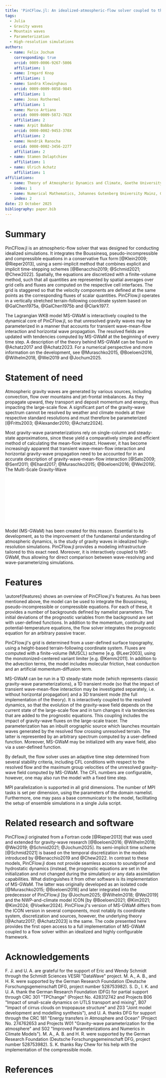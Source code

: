 ```yaml
---
title: 'PinCFlow.jl: An idealized-atmospheric-flow solver coupled to the 3D transient gravity-wave model MS-GWaM'
tags:
  - Julia
  - Gravity waves
  - Mountain waves
  - Parameterization
  - High-resolution simulations
authors:
  - name: Felix Jochum
    corresponding: true
    orcid: 0009-0006-9267-5006
    affiliation: 1
  - name: Irmgard Knop
    affiliation: 1
  - name: Sandra Klewinghaus
    orcid: 0009-0009-0858-9845
    affiliation: 1
  - name: Jonas Rothermel
    affiliation: 1
  - name: Marco Artiano
    orcid: 0009-0009-5872-702X
    affiliation: 2
  - name: Arpit Babbar
    orcid: 0000-0002-9453-370X
    affiliation: 2
  - name: Hendrik Ranocha
    orcid: 0000-0002-3456-2277
    affiliation: 2
  - name: Stamen Dolaptchiev
    affiliation: 1
  - name: Ulrich Achatz
    affiliation: 1
affiliations:
  - name: Theory of Atmospheric Dynamics and Climate, Goethe University Frankfurt, Germany
    index: 1
  - name: Numerical Mathematics, Johannes Gutenberg University Mainz, Germany
    index: 2
date: 23 October 2025
bibliography: paper.bib
---
```


# Summary

PinCFlow.jl is an atmospheric-flow solver that was designed for conducting idealized simulations. It integrates the Boussinesq, pseudo-incompressible and compressible equations in a conservative flux form [@Klein2009; @Rieper2013], using a semi-implicit method that combines explicit and implicit time-stepping schemes [@Benacchio2019; @Schmid2021; @Chew2022]. Spatially, the equations are discretized with a finite-volume method, such that all quantities are represented by spatial averages over grid cells and fluxes are computed on the respective cell interfaces. The grid is staggered so that the velocity components are defined at the same points as the corresponding fluxes of scalar quantities. PinCFlow.jl operates in a vertically stretched terrain-following coordinate system based on @GalChen1975a, @GalChen1975b and @Clark1977.

The Lagrangian WKB model MS-GWaM is interactively coupled to the dynamical core of PinCFlow.jl, so that unresolved gravity waves may be parameterized in a manner that accounts for transient wave-mean-flow interaction and horizontal wave propagation. The resolved fields are updated with tendencies computed by MS-GWaM at the beginning of every time step. A description of the theory behind MS-GWaM can be found in @Achatz2017 and @Achatz2023. For a numerical perspective and more information on the development, see @Muraschko2015, @Boeloeni2016, @Wilhelm2018, @Wei2019 and @Jochum2025.

# Statement of need

Atmospheric gravity waves are generated by various sources, including convection, flow over mountains and jet-frontal imbalances. As they propagate upward, they transport and deposit momentum and energy, thus impacting the large-scale flow. A significant part of the gravity-wave spectrum cannot be resolved by weather and climate models at their respective standard resolutions and must therefore be parameterized [@Fritts2003; @Alexander2010; @Achatz2024].

Most gravity-wave parameterizations rely on single-column and steady-state approximations, since these yield a comparatively simple and efficient method of calculating the mean-flow impact. However, it has become increasingly apparent that transient wave-mean-flow interaction and horizontal gravity-wave propagation need to be accounted for in an accurate description of gravity-wave-mean-flow interaction [@Sato2009; @Senf2011; @Ehard2017; @Muraschko2015; @Boeloeni2016; @Wei2019]. The Multi-Scale Gravity-Wave

![Overview of PinCFlow.jl's features.\label{features}](features.pdf)

Model (MS-GWaM) has been created for this reason. Essential to its development, as to the improvement of the fundamental understanding of atmospheric dynamics, is the study of gravity waves in idealized high-resolution simulations. PinCFlow.jl provides a modeling infrastructure tailored to this exact need. Moreover, it is interactively coupled to MS-GWaM, thus allowing for direct comparison between wave-resolving and wave-parameterizing simulations.

# Features

\autoref{features} shows an overview of PinCFlow.jl's features. As has been mentioned above, the model can be used to integrate the Boussinesq, pseudo-incompressible or compressible equations. For each of these, it provides a number of backgrounds defined by namelist parameters. The initial deviations of the prognostic variables from the background are set with user-defined functions. In addition to the momentum, continuity and potential-temperature equations, the flow solver integrates the prognostic equation for an arbitrary passive tracer.

PinCFlow.jl's grid is determined from a user-defined surface topography, using a height-based terrain-following coordinate system. Fluxes are computed with a finite-volume (MUSCL) scheme [e.g. @Leer2003], using the monotonized-centered variant limiter [e.g. @Kemm2011]. In addition to the advection terms, the model includes molecular friction, heat conduction and an artificial momentum-diffusion term.

MS-GWaM can be run in a 1D steady-state mode (which represents classic gravity-wave parameterizations), a 1D transient mode (so that the impact of transient wave-mean-flow interaction may be investigated separately, i.e. without horizontal propagation) and a 3D transient mode (the full implementation of the theory). It is interactively coupled to the resolved dynamics, so that the evolution of the gravity-wave field depends on the current state of the large-scale flow and in turn changes it via tendencies that are added to the prognostic equations. This coupling includes the impact of gravity-wave fluxes on the large-scale tracer. The parameterization has an inbuilt orographic source which launches mountain waves generated by the resolved flow crossing unresolved terrain. The latter is represented by an arbitrary spectrum computed by a user-defined function. Moreover, MS-GWaM may be initialized with any wave field, also via a user-defined function.

By default, the flow solver uses an adaptive time step determined from several stability criteria, including CFL conditions with respect to the resolved flow and the maximum group velocities of the unresolved gravity-wave field computed by MS-GWaM. The CFL numbers are configurable, however, one may also run the model with a fixed time step.

MPI parallelization is supported in all grid dimensions. The number of MPI tasks is set per dimension, using the parameters of the domain namelist. Furthermore, one may pass a base communicator to the model, facilitating the setup of ensemble simulations in a single Julia script.

# Related research and software

PinCFlow.jl originated from a Fortran code [@Rieper2013] that was used and extended for gravity-wave research [@Boeloeni2016; @Wilhelm2018; @Wei2019; @Schmid2021; @Jochum2025]. Its semi-implicit time scheme [@Schmid2021] is based on the temporal discretization in the models introduced by @Benacchio2019 and @Chew2022. In contrast to these models, PinCFlow.jl does not provide seamless access to soundproof and hydrostatic dynamics (instead, the prognostic equations are set in the initialization and not changed during the simulation) or any data assimilation capabilities. What distinguishes it from other software is its implementation of MS-GWaM. The latter was originally developed as an isolated code [@Muraschko2015; @Boeloeni2016] and later integrated into the predecessor of PinCFlow.jl [by @Jochum2025; @Wilhelm2018; @Wei2019] and the NWP-and-climate model ICON [by @Boeloeni2021; @Kim2021; @Kim2024; @Voelker2024]. PinCFlow.jl's version of MS-GWaM differs from the ICON version in several components, most notably its coordinate system, discretization and sources, however, the underlying theory [@Achatz2017; @Achatz2023] is the same. The code presented here provides the first open access to a full implementation of MS-GWaM coupled to a flow solver within an idealized and highly configurable framework.

# Acknowledgements

F. J. and U. A. are grateful for the support of Eric and Wendy Schmidt through the Schmidt Sciences VESRI "DataWave" project. M. A., A. B., and H. R. were supported by the German Research Foundation (Deutsche Forschungsgemeinschaft DFG, project number 528753982). S. D., I. K. and U. A. thank the German Research Foundation (DFG) for partial support through CRC 301 "TPChange" (Project No. 428312742 and Projects B06 "Impact of small-scale dynamics on UTLS transport and mixing", B07 "Impact of cirrus clouds on tropopause structure" and Z03 "Joint model development and modelling synthesis"), and U. A. thanks DFG for support through the CRC 181 "Energy transfers in Atmosphere and Ocean" (Project No. 274762653 and Projects W01 "Gravity-wave parameterization for the atmosphere" and S02 "Improved Parameterizations and Numerics in Climate Models"). M. A., A. B. and H. R. were supported by the German Research Foundation (Deutsche Forschungsgemeinschaft DFG, project number 528753982). S. K. thanks Ray Chew for his help with the implementation of the compressible mode.


# References
